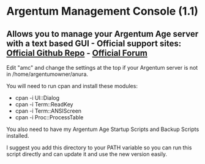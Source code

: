 # Argentum Management Console (1.1)
Allows you to manage your Argentum Age server with a text based GUI - 
Official support sites: [Official Github Repo](https://github.com/fstltna/ArgentumManagementConsole) - [Official Forum](https://argentumage.gameplayer.club/index.php/forum/argentum-age-utilities)
---
Edit "amc" and change the settings at the top if your Argentum server is not in /home/argentumowner/anura.

You will need to run cpan and install these modules:

- cpan -i UI::Dialog
- cpan -i Term::ReadKey
- cpan -i Term::ANSIScreen
- cpan -i Proc::ProcessTable

You also need to have my Argentum Age Startup Scripts and Backup Scripts installed.

I suggest you add this directory to your PATH variable so you can run this script directly and can update it and use the new version easily.

